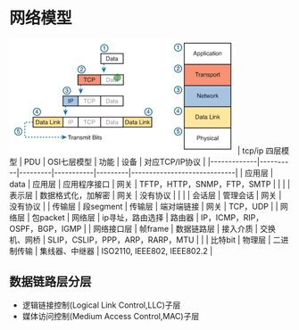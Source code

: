 

# 网络模型

![](../photo/Pasted%20image%2020220928095209.png)
| tcp/ip 四层模型 | PDU      | OSI七层模型 | 功能        | 设备      | 对应TCP/IP协议                  |
|-------------|----------|---------|-----------|---------|-----------------------------|
| 应用层         | data     | 应用层     | 应用程序接口    | 网关      | TFTP，HTTP，SNMP，FTP，SMTP     |
|             |          | 表示层     | 数据格式化，加解密 | 网关      | 没有协议                        |
|             |          | 会话层     | 管理会话      | 网关      | 没有协议                        |
| 传输层         | 段segment | 传输层     | 端对端链接     | 网关      | TCP，UDP                     |
| 网络层         | 包packet  | 网络层     | ip寻址，路由选择 | 路由器     | IP，ICMP，RIP，OSPF，BGP，IGMP   |
| 网络接口层       | 帧frame   | 数据链路层   | 接入介质      | 交换机、网桥  | SLIP，CSLIP，PPP，ARP，RARP，MTU |
|             | 比特bit    | 物理层     | 二进制传输     | 集线器、中继器 | ISO2110, IEEE802, IEEE802.2 |

  
## 数据链路层分层
- 逻辑链接控制(Logical Link Control,LLC)子层
- 媒体访问控制(Medium Access Control,MAC)子层

